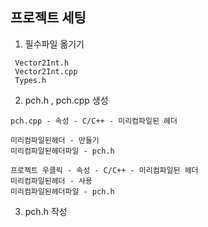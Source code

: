 ﻿## 프로젝트 세팅

1. 필수파일 옮기기
```
 Vector2Int.h 
 Vector2Int.cpp
 Types.h
```

2. pch.h , pch.cpp 생성
```
pch.cpp - 속성 - C/C++ - 미리컴파일된 헤더

미리컴파일된헤더 - 만들기
미리컴파일된헤더파일 - pch.h

프로젝트 우클릭 - 속성 - C/C++ - 미리컴파일된 헤더
미리컴파일된헤더 - 사용
미리컴파일된헤더파일 - pch.h
```

3. pch.h 작성